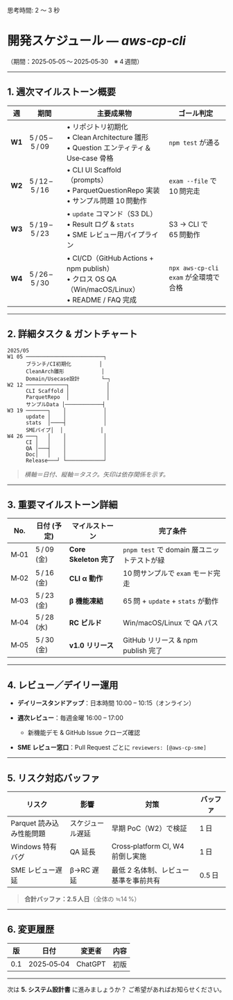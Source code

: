 思考時間: 2 ～ 3 秒


# 開発スケジュール — *aws‑cp‑cli*

（期間：2025‑05‑05 〜 2025‑05‑30　※ 4 週間）

---

## 1. 週次マイルストーン概要

|    週   | 期間              | 主要成果物                                                                                      | ゴール判定                         |
| :----: | --------------- | ------------------------------------------------------------------------------------------ | ----------------------------- |
| **W1** | 5 / 05 – 5 / 09 | • リポジトリ初期化<br>• Clean Architecture 雛形<br>• Question エンティティ＆Use‑case 骨格                     | `npm test` が通る                |
| **W2** | 5 / 12 – 5 / 16 | • CLI UI Scaffold（prompts）<br>• ParquetQuestionRepo 実装<br>• サンプル問題 10 問動作                  | `exam --file` で 10 問完走        |
| **W3** | 5 / 19 – 5 / 23 | • `update` コマンド（S3 DL）<br>• Result ログ & `stats`<br>• SME レビュー用パイプライン                       | S3 → CLI で 65 問動作             |
| **W4** | 5 / 26 – 5 / 30 | • CI/CD（GitHub Actions + npm publish）<br>• クロス OS QA（Win/macOS/Linux）<br>• README / FAQ 完成 | `npx aws-cp-cli exam` が全環境で合格 |

---

## 2. 詳細タスク & ガントチャート

```text
2025/05
W1 05 ─────────────────────────┐
      ブランチ/CI初期化         │
      CleanArch雛形            │
      Domain/Usecase設計       └─┐
W2 12 ─────────────┐            │
      CLI Scaffold │            │
      ParquetRepo  │            │
      サンプルData │────────────┤
W3 19 ───────┐    │            │
      update │    │            │
      stats  │────┤            │
      SMEパイプ│  │            │
W4 26 ───┐   │    │            │
      CI │   │    │            │
      QA │───┤    │            │
      Doc│   │    │            │
      Release───┘ └────────────┘
```

> *横軸＝日付、縦軸＝タスク。矢印は依存関係を示す。*

---

## 3. 重要マイルストーン詳細

| No.  | 日付 (予定)    | マイルストーン              | 完了条件                            |
| ---- | ---------- | -------------------- | ------------------------------- |
| M‑01 | 5 / 09 (金) | **Core Skeleton 完了** | `pnpm test` で domain 層ユニットテストが緑 |
| M‑02 | 5 / 16 (金) | **CLI α 動作**         | 10 問サンプルで `exam` モード完走          |
| M‑03 | 5 / 23 (金) | **β 機能凍結**           | 65 問 + `update` + `stats` が動作   |
| M‑04 | 5 / 28 (水) | **RC ビルド**           | Win/macOS/Linux で QA パス         |
| M‑05 | 5 / 30 (金) | **v1.0 リリース**        | GitHub リリース & npm publish 完了    |

---

## 4. レビュー／デイリー運用

* **デイリースタンドアップ**：日本時間 10:00 – 10:15（オンライン）
* **週次レビュー**：毎週金曜 16:00 – 17:00

  * 新機能デモ & GitHub Issue クローズ確認
* **SME レビュー窓口**：Pull Request ごとに `reviewers: [@aws-cp-sme]`

---

## 5. リスク対応バッファ

| リスク              | 影響       | 対策                          | バッファ  |
| ---------------- | -------- | --------------------------- | ----- |
| Parquet 読み込み性能問題 | スケジュール遅延 | 早期 PoC（W2）で検証               | 1 日   |
| Windows 特有バグ     | QA 延長    | Cross‑platform CI, W4 前倒し実施 | 1 日   |
| SME レビュー遅延       | β→RC 遅延  | 最低 2 名体制、レビュー基準を事前共有        | 0.5 日 |

> **合計バッファ：2.5 人日**（全体の ≒14 %）

---

## 6. 変更履歴

|  版  | 日付         | 変更者     | 内容 |
| :-: | ---------- | ------- | -- |
| 0.1 | 2025‑05‑04 | ChatGPT | 初版 |

---

次は **5. システム設計書** に進みましょうか？ ご希望があればお知らせください。
